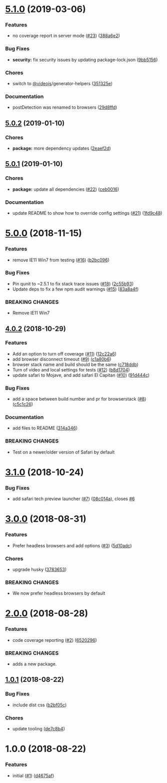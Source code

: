 <a name="5.1.0"></a>
# [5.1.0](https://github.com/videojs/videojs-generate-karma-config/compare/v5.0.2...v5.1.0) (2019-03-06)

### Features

* no coverage report in server mode ([#23](https://github.com/videojs/videojs-generate-karma-config/issues/23)) ([388a6e2](https://github.com/videojs/videojs-generate-karma-config/commit/388a6e2))

### Bug Fixes

* **security:** fix security issues by updating package-lock.json ([9bb5156](https://github.com/videojs/videojs-generate-karma-config/commit/9bb5156))

### Chores

* switch to [@videojs](https://github.com/videojs)/generator-helpers ([351325e](https://github.com/videojs/videojs-generate-karma-config/commit/351325e))

### Documentation

* postDetection was renamed to browsers ([29d8ffd](https://github.com/videojs/videojs-generate-karma-config/commit/29d8ffd))

<a name="5.0.2"></a>
## [5.0.2](https://github.com/videojs/videojs-generate-karma-config/compare/v5.0.1...v5.0.2) (2019-01-10)

### Chores

* **package:** more dependency updates ([2eaef2d](https://github.com/videojs/videojs-generate-karma-config/commit/2eaef2d))

<a name="5.0.1"></a>
## [5.0.1](https://github.com/videojs/videojs-generate-karma-config/compare/v5.0.0...v5.0.1) (2019-01-10)

### Chores

* **package:** update all dependencies ([#22](https://github.com/videojs/videojs-generate-karma-config/issues/22)) ([ceb0016](https://github.com/videojs/videojs-generate-karma-config/commit/ceb0016))

### Documentation

* update README to show how to override config settings ([#21](https://github.com/videojs/videojs-generate-karma-config/issues/21)) ([1fd9c48](https://github.com/videojs/videojs-generate-karma-config/commit/1fd9c48))

<a name="5.0.0"></a>
# [5.0.0](https://github.com/videojs/videojs-generate-karma-config/compare/v4.0.2...v5.0.0) (2018-11-15)

### Features

* remove IE11 Win7 from testing ([#16](https://github.com/videojs/videojs-generate-karma-config/issues/16)) ([b2bc096](https://github.com/videojs/videojs-generate-karma-config/commit/b2bc096))

### Bug Fixes

* Pin qunit to ~2.5.1 to fix stack trace issues ([#18](https://github.com/videojs/videojs-generate-karma-config/issues/18)) ([2c55b93](https://github.com/videojs/videojs-generate-karma-config/commit/2c55b93))
* Update deps to fix a few npm audit warnings ([#15](https://github.com/videojs/videojs-generate-karma-config/issues/15)) ([83a8a4f](https://github.com/videojs/videojs-generate-karma-config/commit/83a8a4f))


### BREAKING CHANGES

* Remove IE11 Win7

<a name="4.0.2"></a>
## [4.0.2](https://github.com/videojs/videojs-generate-karma-config/compare/v3.1.0...v4.0.2) (2018-10-29)

### Features

* Add an option to turn off coverage ([#11](https://github.com/videojs/videojs-generate-karma-config/issues/11)) ([12c22a6](https://github.com/videojs/videojs-generate-karma-config/commit/12c22a6))
* add browser disconnect timeout ([#9](https://github.com/videojs/videojs-generate-karma-config/issues/9)) ([c1a80b6](https://github.com/videojs/videojs-generate-karma-config/commit/c1a80b6))
* browser stack name and build should be the same ([c718ddb](https://github.com/videojs/videojs-generate-karma-config/commit/c718ddb))
* Turn of video and local settings for tests ([#12](https://github.com/videojs/videojs-generate-karma-config/issues/12)) ([b8d1704](https://github.com/videojs/videojs-generate-karma-config/commit/b8d1704))
* update safari to Mojave, and add safari El Capitan ([#10](https://github.com/videojs/videojs-generate-karma-config/issues/10)) ([91d444c](https://github.com/videojs/videojs-generate-karma-config/commit/91d444c))

### Bug Fixes

* add a space between build number and pr for browserstack ([#8](https://github.com/videojs/videojs-generate-karma-config/issues/8)) ([c5c1c26](https://github.com/videojs/videojs-generate-karma-config/commit/c5c1c26))

### Documentation

* add files to README ([314a346](https://github.com/videojs/videojs-generate-karma-config/commit/314a346))


### BREAKING CHANGES

* Test on a newer/older version of Safari by default

<a name="3.1.0"></a>
# [3.1.0](https://github.com/videojs/videojs-generate-karma-config/compare/v3.0.0...v3.1.0) (2018-10-24)

### Bug Fixes

* add safari tech preview launcher ([#7](https://github.com/videojs/videojs-generate-karma-config/issues/7)) ([08c014a](https://github.com/videojs/videojs-generate-karma-config/commit/08c014a)), closes [#6](https://github.com/videojs/videojs-generate-karma-config/issues/6)

<a name="3.0.0"></a>
# [3.0.0](https://github.com/videojs/videojs-generate-karma-config/compare/v2.0.0...v3.0.0) (2018-08-31)

### Features

* Prefer headless browsers and add options ([#3](https://github.com/videojs/videojs-generate-karma-config/issues/3)) ([5d10adc](https://github.com/videojs/videojs-generate-karma-config/commit/5d10adc))

### Chores

* upgrade husky ([3783653](https://github.com/videojs/videojs-generate-karma-config/commit/3783653))


### BREAKING CHANGES

* We now prefer headless browsers by default

<a name="2.0.0"></a>
# [2.0.0](https://github.com/videojs/videojs-generate-karma-config/compare/v1.0.1...v2.0.0) (2018-08-28)

### Features

* code coverage reporting ([#2](https://github.com/videojs/videojs-generate-karma-config/issues/2)) ([6520296](https://github.com/videojs/videojs-generate-karma-config/commit/6520296))


### BREAKING CHANGES

* adds a new package.

<a name="1.0.1"></a>
## [1.0.1](https://github.com/videojs/videojs-generate-karma-config/compare/v1.0.0...v1.0.1) (2018-08-22)

### Bug Fixes

* include dist css ([b2bf05c](https://github.com/videojs/videojs-generate-karma-config/commit/b2bf05c))

### Chores

* update tooling ([de7c8b4](https://github.com/videojs/videojs-generate-karma-config/commit/de7c8b4))

<a name="1.0.0"></a>
# 1.0.0 (2018-08-22)

### Features

* initial ([#1](https://github.com/videojs/videojs-generate-karma-config/issues/1)) ([d4675af](https://github.com/videojs/videojs-generate-karma-config/commit/d4675af))

